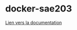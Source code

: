# docker-sae203

[Lien vers la documentation](https://brainrot.fandom.com/wiki/Category:Italian_Brainrot)
